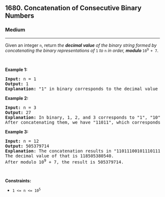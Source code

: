 <h2>1680. Concatenation of Consecutive Binary Numbers</h2><h3>Medium</h3><hr><div><p>Given an integer <code>n</code>, return <em>the <strong>decimal value</strong> of the binary string formed by concatenating the binary representations of </em><code>1</code><em> to </em><code>n</code><em> in order, <strong>modulo </strong></em><code>10<sup>9 </sup>+ 7</code>.</p>

<p>&nbsp;</p>
<p><strong>Example 1:</strong></p>

<pre><strong>Input:</strong> n = 1
<strong>Output:</strong> 1
<strong>Explanation: </strong>"1" in binary corresponds to the decimal value 1. 
</pre>

<p><strong>Example 2:</strong></p>

<pre><strong>Input:</strong> n = 3
<strong>Output:</strong> 27
<strong>Explanation: </strong>In binary, 1, 2, and 3 corresponds to "1", "10", and "11".
After concatenating them, we have "11011", which corresponds to the decimal value 27.
</pre>

<p><strong>Example 3:</strong></p>

<pre><strong>Input:</strong> n = 12
<strong>Output:</strong> 505379714
<strong>Explanation</strong>: The concatenation results in "1101110010111011110001001101010111100".
The decimal value of that is 118505380540.
After modulo 10<sup>9</sup> + 7, the result is 505379714.
</pre>

<p>&nbsp;</p>
<p><strong>Constraints:</strong></p>

<ul>
	<li><code>1 &lt;= n &lt;= 10<sup>5</sup></code></li>
</ul>
</div>